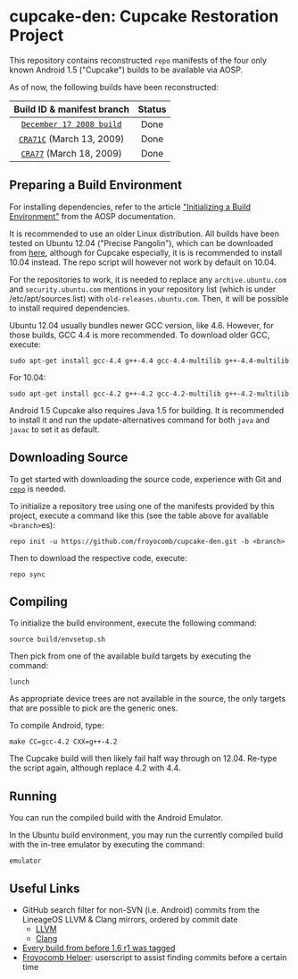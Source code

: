 cupcake-den: Cupcake Restoration Project 
===========================================

This repository contains reconstructed `repo` manifests of the four only known Android 1.5 ("Cupcake") builds to be available via AOSP.

As of now, the following builds have been reconstructed:

| Build ID & manifest branch               | Status              |
| :--------------------------------------: | :-----------------: |
| [`December 17 2008 build`]               | Done                |
| [`CRA71C`]  (March 13, 2009)             | Done                |
| [`CRA77`] (March 18, 2009)               | Done                |

[`December 17 2008 build`]: https://github.com/froyocomb/cupcake-den/tree/MASTER-20081217
[`CRA71C`]: https://github.com/froyocomb/cupcake-den/tree/CRA71C
[`CRA77`]: https://github.com/froyocomb/cupcake-den/tree/CRA77

Preparing a Build Environment
-----------------

For installing dependencies, refer to the article ["Initializing a Build Environment"](https://web.archive.org/web/20140208084633/http://source.android.com/source/initializing.html) from the AOSP documentation.

It is recommended to use an older Linux distribution. All builds have been tested on Ubuntu 12.04 ("Precise Pangolin"), which can be downloaded from [here](https://old-releases.ubuntu.com/releases/12.04/ubuntu-12.04.5-desktop-amd64.iso), although for Cupcake especially, it is is recommended to install 10.04 instead. The repo script will however not work by default on 10.04.

For the repositories to work, it is needed to replace any `archive.ubuntu.com` and `security.ubuntu.com` mentions in your repository list (which is under /etc/apt/sources.list) with `old-releases.ubuntu.com`. Then, it will be possible to install required dependencies.

Ubuntu 12.04 usually bundles newer GCC version, like 4.6. However, for those builds, GCC 4.4 is more recommended. To download older GCC, execute:

    sudo apt-get install gcc-4.4 g++-4.4 gcc-4.4-multilib g++-4.4-multilib  

For 10.04:

    sudo apt-get install gcc-4.2 g++-4.2 gcc-4.2-multilib g++-4.2-multilib  

Android 1.5 Cupcake also requires Java 1.5 for building. It is recommended to install it and run the update-alternatives command for both `java` and `javac` to set it as default.

Downloading Source
------------------

To get started with downloading the source code, experience with Git and [`repo`](https://source.android.com/docs/setup/reference/repo) is needed.

To initialize a repository tree using one of the manifests provided by this project, execute a command like this (see the table above for available `<branch>`es):

    repo init -u https://github.com/froyocomb/cupcake-den.git -b <branch>

Then to download the respective code, execute:

    repo sync

Compiling
---------

To initialize the build environment, execute the following command:

    source build/envsetup.sh

Then pick from one of the available build targets by executing the command:

    lunch

As appropriate device trees are not available in the source, the only targets that are possible to pick are the generic ones.

To compile Android, type:

    make CC=gcc-4.2 CXX=g++-4.2

The Cupcake build will then likely fail half way through on 12.04. Re-type the script again, although replace 4.2 with 4.4.

Running
-------

You can run the compiled build with the Android Emulator.

In the Ubuntu build environment, you may run the currently compiled build with the in-tree emulator by executing the command:

    emulator

Useful Links
------------

* GitHub search filter for non-SVN (i.e. Android) commits from the LineageOS LLVM & Clang mirrors, ordered by commit date
  * [LLVM](https://github.com/search?q=repo%3ALineageOS%2Fandroid_external_llvm+NOT+%22git-svn-id%3A%22&type=commits&s=committer-date&o=asc)
  * [Clang](https://github.com/search?q=repo%3ALineageOS%2Fandroid_external_clang+NOT+%22git-svn-id%3A%22&type=commits&s=committer-date&o=asc)
* [Every build from before 1.6 r1 was tagged]([https://android.googlesource.com/platform/build/+log/598288e321cc4cec399afb20ff6485bf3b8ac953](https://android.googlesource.com/platform/build/+log?s=cb6dae2336f976390031074ab80d4f29abc6268c))
* [Froyocomb Helper](https://gist.github.com/Dobby233Liu/c55c1e9c816facd153eeb19e386f53fd): userscript to assist finding commits before a certain time 

[^1]: The following builds have rendering issues as a result of several graphic-related changes done in their lifespan. These changes will not be fixed as the builds are meant to be as accurate as possible.
